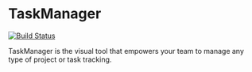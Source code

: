 # TaskManager
[![Build Status](https://img.shields.io/endpoint.svg?url=https%3A%2F%2Factions-badge.atrox.dev%2Fspikers-dev%2FTaskManagerUP%2Fbadge%3Fref%3Ddevelop&style=flat-square)](https://actions-badge.atrox.dev/spikers-dev/TaskManagerUP/goto?ref=develop)

TaskManager is the visual tool that empowers your team to manage any type of project or task tracking.
